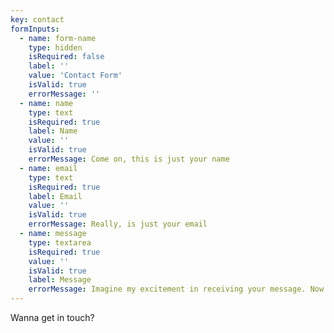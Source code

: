 ```yaml
---
key: contact
formInputs:
  - name: form-name
    type: hidden
    isRequired: false
    label: ''
    value: 'Contact Form'
    isValid: true
    errorMessage: ''
  - name: name
    type: text
    isRequired: true
    label: Name
    value: ''
    isValid: true
    errorMessage: Come on, this is just your name
  - name: email
    type: text
    isRequired: true
    label: Email
    value: ''
    isValid: true
    errorMessage: Really, is just your email
  - name: message
    type: textarea
    isRequired: true
    value: ''
    isValid: true
    label: Message
    errorMessage: Imagine my excitement in receiving your message. Now imagine how sad I was when I found out it was empty. You don't want to make me sad, do you?
---
```

Wanna get in touch?